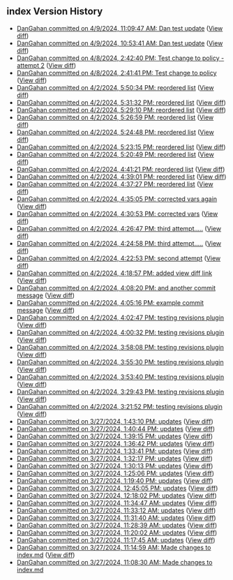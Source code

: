 ## index Version History

* [DanGahan committed on 4/9/2024, 11:09:47 AM: Dan test update](https://github.com/DanGahanCGI/DanGahanCGI.github.io/commit/ac7d580d3d71def6f93db08a1082d71036ecb2fe) ([View diff](https://github.com/DanGahanCGI/DanGahanCGI.github.io/compare/7a8ea036c829825e975d5c57aeddab0ef94691c9...ac7d580d3d71def6f93db08a1082d71036ecb2fe))
* [DanGahan committed on 4/9/2024, 10:53:41 AM: Dan test update](https://github.com/DanGahanCGI/DanGahanCGI.github.io/commit/c03ca0ad310b6195dc545b8487c17360a482b304) ([View diff](https://github.com/DanGahanCGI/DanGahanCGI.github.io/compare/1c1cb2007fc7f720e1a3f9c6002b9eef5cee91b4...c03ca0ad310b6195dc545b8487c17360a482b304))
* [DanGahan committed on 4/8/2024, 2:42:40 PM: Test change to policy - attempt 2](https://github.com/DanGahanCGI/DanGahanCGI.github.io/commit/d0f05becde8e7b8b4d429076b35b58cc32b334a3) ([View diff](https://github.com/DanGahanCGI/DanGahanCGI.github.io/compare/8d59a21ee0c71bfef1f9fade04e2eed22acd8ff6...d0f05becde8e7b8b4d429076b35b58cc32b334a3))
* [DanGahan committed on 4/8/2024, 2:41:41 PM: Test change to policy](https://github.com/DanGahanCGI/DanGahanCGI.github.io/commit/8d59a21ee0c71bfef1f9fade04e2eed22acd8ff6) ([View diff](https://github.com/DanGahanCGI/DanGahanCGI.github.io/compare/1f22ce18a6e7c427b7b8bd264403679d00f5fe1c...8d59a21ee0c71bfef1f9fade04e2eed22acd8ff6))
* [DanGahan committed on 4/2/2024, 5:50:34 PM: reordered list](https://github.com/DanGahanCGI/DanGahanCGI.github.io/commit/1f22ce18a6e7c427b7b8bd264403679d00f5fe1c) ([View diff](https://github.com/DanGahanCGI/DanGahanCGI.github.io/compare/d2655fe63c49669a856f5f7a24d494901eccbd31...1f22ce18a6e7c427b7b8bd264403679d00f5fe1c))
* [DanGahan committed on 4/2/2024, 5:31:32 PM: reordered list](https://github.com/DanGahanCGI/DanGahanCGI.github.io/commit/d2655fe63c49669a856f5f7a24d494901eccbd31) ([View diff](https://github.com/DanGahanCGI/DanGahanCGI.github.io/compare/487d84c95a41ad0ee4cd3df2cf4965ec98394296...d2655fe63c49669a856f5f7a24d494901eccbd31))
* [DanGahan committed on 4/2/2024, 5:29:10 PM: reordered list](https://github.com/DanGahanCGI/DanGahanCGI.github.io/commit/487d84c95a41ad0ee4cd3df2cf4965ec98394296) ([View diff](https://github.com/DanGahanCGI/DanGahanCGI.github.io/compare/808733ed9663320d967ac9f48eb2a8460600678a...487d84c95a41ad0ee4cd3df2cf4965ec98394296))
* [DanGahan committed on 4/2/2024, 5:26:59 PM: reordered list](https://github.com/DanGahanCGI/DanGahanCGI.github.io/commit/808733ed9663320d967ac9f48eb2a8460600678a) ([View diff](https://github.com/DanGahanCGI/DanGahanCGI.github.io/compare/c8512d5e3a9729151e268b691637bdfab75e49b7...808733ed9663320d967ac9f48eb2a8460600678a))
* [DanGahan committed on 4/2/2024, 5:24:48 PM: reordered list](https://github.com/DanGahanCGI/DanGahanCGI.github.io/commit/c8512d5e3a9729151e268b691637bdfab75e49b7) ([View diff](https://github.com/DanGahanCGI/DanGahanCGI.github.io/compare/a2fab384cd8b3e46d81a24606c623a7ea41124b4...c8512d5e3a9729151e268b691637bdfab75e49b7))
* [DanGahan committed on 4/2/2024, 5:23:15 PM: reordered list](https://github.com/DanGahanCGI/DanGahanCGI.github.io/commit/a2fab384cd8b3e46d81a24606c623a7ea41124b4) ([View diff](https://github.com/DanGahanCGI/DanGahanCGI.github.io/compare/ca50dacd216e7053d9a070e35f261cbb45cab140...a2fab384cd8b3e46d81a24606c623a7ea41124b4))
* [DanGahan committed on 4/2/2024, 5:20:49 PM: reordered list](https://github.com/DanGahanCGI/DanGahanCGI.github.io/commit/ca50dacd216e7053d9a070e35f261cbb45cab140) ([View diff](https://github.com/DanGahanCGI/DanGahanCGI.github.io/compare/c302bacb6002be9fd053a868331accad09862792...ca50dacd216e7053d9a070e35f261cbb45cab140))
* [DanGahan committed on 4/2/2024, 4:41:21 PM: reordered list](https://github.com/DanGahanCGI/DanGahanCGI.github.io/commit/c302bacb6002be9fd053a868331accad09862792) ([View diff](https://github.com/DanGahanCGI/DanGahanCGI.github.io/compare/b10011dcee656a910d29aad3e966a89857aff550...c302bacb6002be9fd053a868331accad09862792))
* [DanGahan committed on 4/2/2024, 4:39:01 PM: reordered list](https://github.com/DanGahanCGI/DanGahanCGI.github.io/commit/b10011dcee656a910d29aad3e966a89857aff550) ([View diff](https://github.com/DanGahanCGI/DanGahanCGI.github.io/compare/52e06ccced8a50ffac40f220e31485394a9fbf44...b10011dcee656a910d29aad3e966a89857aff550))
* [DanGahan committed on 4/2/2024, 4:37:27 PM: reordered list](https://github.com/DanGahanCGI/DanGahanCGI.github.io/commit/52e06ccced8a50ffac40f220e31485394a9fbf44) ([View diff](https://github.com/DanGahanCGI/DanGahanCGI.github.io/compare/52a1ac777789ae2251ea5cc91bb3577179d2bfaa...52e06ccced8a50ffac40f220e31485394a9fbf44))
* [DanGahan committed on 4/2/2024, 4:35:05 PM: corrected vars again](https://github.com/DanGahanCGI/DanGahanCGI.github.io/commit/52a1ac777789ae2251ea5cc91bb3577179d2bfaa) ([View diff](https://github.com/DanGahanCGI/DanGahanCGI.github.io/compare/f2c3397ab23961b55ff8e5d43b129c672d833c96...52a1ac777789ae2251ea5cc91bb3577179d2bfaa))
* [DanGahan committed on 4/2/2024, 4:30:53 PM: corrected vars](https://github.com/DanGahanCGI/DanGahanCGI.github.io/commit/f2c3397ab23961b55ff8e5d43b129c672d833c96) ([View diff](https://github.com/DanGahanCGI/DanGahanCGI.github.io/compare/bd82708018daaca0e10d144eacd40a0525283cd2...f2c3397ab23961b55ff8e5d43b129c672d833c96))
* [DanGahan committed on 4/2/2024, 4:26:47 PM: third attempt.....](https://github.com/DanGahanCGI/DanGahanCGI.github.io/commit/bd82708018daaca0e10d144eacd40a0525283cd2) ([View diff](https://github.com/DanGahanCGI/DanGahanCGI.github.io/compare/54001393b7131daaf61e407287ac5afb9e3d0279...bd82708018daaca0e10d144eacd40a0525283cd2))
* [DanGahan committed on 4/2/2024, 4:24:58 PM: third attempt.....](https://github.com/DanGahanCGI/DanGahanCGI.github.io/commit/54001393b7131daaf61e407287ac5afb9e3d0279) ([View diff](https://github.com/DanGahanCGI/DanGahanCGI.github.io/compare/532403dcf12d06beec6dc8951135066132528929...54001393b7131daaf61e407287ac5afb9e3d0279))
* [DanGahan committed on 4/2/2024, 4:22:53 PM: second attempt](https://github.com/DanGahanCGI/DanGahanCGI.github.io/commit/532403dcf12d06beec6dc8951135066132528929) ([View diff](https://github.com/DanGahanCGI/DanGahanCGI.github.io/compare/1d11cfcf0e8dcd4c82958477a36f7835b37d30dc...532403dcf12d06beec6dc8951135066132528929))
* [DanGahan committed on 4/2/2024, 4:18:57 PM: added view diff link](https://github.com/DanGahanCGI/DanGahanCGI.github.io/commit/1d11cfcf0e8dcd4c82958477a36f7835b37d30dc) ([View diff](https://github.com/DanGahanCGI/DanGahanCGI.github.io/compare/cb61b9d235bc75c1233049c7cc53714b4f2c8d47...1d11cfcf0e8dcd4c82958477a36f7835b37d30dc))
* [DanGahan committed on 4/2/2024, 4:08:20 PM: and another commit message](https://github.com/DanGahanCGI/DanGahanCGI.github.io/commit/cb61b9d235bc75c1233049c7cc53714b4f2c8d47) ([View diff](https://github.com/DanGahanCGI/DanGahanCGI.github.io/compare/e10b0c3dd83cb46ad5b5f39776c1ba0f7ae494bd...cb61b9d235bc75c1233049c7cc53714b4f2c8d47))
* [DanGahan committed on 4/2/2024, 4:05:16 PM: example commit message](https://github.com/DanGahanCGI/DanGahanCGI.github.io/commit/e10b0c3dd83cb46ad5b5f39776c1ba0f7ae494bd) ([View diff](https://github.com/DanGahanCGI/DanGahanCGI.github.io/compare/4e0f84251fda5972580a7216642adc997263f8b1...e10b0c3dd83cb46ad5b5f39776c1ba0f7ae494bd))
* [DanGahan committed on 4/2/2024, 4:02:47 PM: testing revisions plugin](https://github.com/DanGahanCGI/DanGahanCGI.github.io/commit/4e0f84251fda5972580a7216642adc997263f8b1) ([View diff](https://github.com/DanGahanCGI/DanGahanCGI.github.io/compare/d6d892cfa2866eecc85bd78aceb7e771d615015f...4e0f84251fda5972580a7216642adc997263f8b1))
* [DanGahan committed on 4/2/2024, 4:00:32 PM: testing revisions plugin](https://github.com/DanGahanCGI/DanGahanCGI.github.io/commit/d6d892cfa2866eecc85bd78aceb7e771d615015f) ([View diff](https://github.com/DanGahanCGI/DanGahanCGI.github.io/compare/a402f48a58ea5f5457012a9bf9300e442a07bb9d...d6d892cfa2866eecc85bd78aceb7e771d615015f))
* [DanGahan committed on 4/2/2024, 3:58:08 PM: testing revisions plugin](https://github.com/DanGahanCGI/DanGahanCGI.github.io/commit/a402f48a58ea5f5457012a9bf9300e442a07bb9d) ([View diff](https://github.com/DanGahanCGI/DanGahanCGI.github.io/compare/dd25e80a78531134689038bae2a15d89bb90a37d...a402f48a58ea5f5457012a9bf9300e442a07bb9d))
* [DanGahan committed on 4/2/2024, 3:55:30 PM: testing revisions plugin](https://github.com/DanGahanCGI/DanGahanCGI.github.io/commit/dd25e80a78531134689038bae2a15d89bb90a37d) ([View diff](https://github.com/DanGahanCGI/DanGahanCGI.github.io/compare/812169a1af3688bdbd4244fb1ca2f0da894c48b6...dd25e80a78531134689038bae2a15d89bb90a37d))
* [DanGahan committed on 4/2/2024, 3:53:40 PM: testing revisions plugin](https://github.com/DanGahanCGI/DanGahanCGI.github.io/commit/812169a1af3688bdbd4244fb1ca2f0da894c48b6) ([View diff](https://github.com/DanGahanCGI/DanGahanCGI.github.io/compare/0fd2b97cc5f5c73ea6432023672ce6d2b9340e69...812169a1af3688bdbd4244fb1ca2f0da894c48b6))
* [DanGahan committed on 4/2/2024, 3:29:43 PM: testing revisions plugin](https://github.com/DanGahanCGI/DanGahanCGI.github.io/commit/0fd2b97cc5f5c73ea6432023672ce6d2b9340e69) ([View diff](https://github.com/DanGahanCGI/DanGahanCGI.github.io/compare/458669e758f490b3ccab52738d86ea758aa223b6...0fd2b97cc5f5c73ea6432023672ce6d2b9340e69))
* [DanGahan committed on 4/2/2024, 3:21:52 PM: testing revisions plugin](https://github.com/DanGahanCGI/DanGahanCGI.github.io/commit/5c36cd2299770c5a9f3fb7555660613a784e2c2d) ([View diff](https://github.com/DanGahanCGI/DanGahanCGI.github.io/compare/dc52fc04be71f3ff208b7f1fa02528f672873bc1...5c36cd2299770c5a9f3fb7555660613a784e2c2d))
* [DanGahan committed on 3/27/2024, 1:43:10 PM: updates](https://github.com/DanGahanCGI/DanGahanCGI.github.io/commit/a7539f720e94442b585c5388125c4a00231f8933) ([View diff](https://github.com/DanGahanCGI/DanGahanCGI.github.io/compare/7484f42b8d016fde743b08f1feac02446017eb8f...a7539f720e94442b585c5388125c4a00231f8933))
* [DanGahan committed on 3/27/2024, 1:40:44 PM: updates](https://github.com/DanGahanCGI/DanGahanCGI.github.io/commit/7484f42b8d016fde743b08f1feac02446017eb8f) ([View diff](https://github.com/DanGahanCGI/DanGahanCGI.github.io/compare/7424f0cbb2149b5e5ad1fcc2555bff9b036369d6...7484f42b8d016fde743b08f1feac02446017eb8f))
* [DanGahan committed on 3/27/2024, 1:39:15 PM: updates](https://github.com/DanGahanCGI/DanGahanCGI.github.io/commit/7424f0cbb2149b5e5ad1fcc2555bff9b036369d6) ([View diff](https://github.com/DanGahanCGI/DanGahanCGI.github.io/compare/81d95857340077f60ead2dbdd96cc3f7a694b8f0...7424f0cbb2149b5e5ad1fcc2555bff9b036369d6))
* [DanGahan committed on 3/27/2024, 1:36:42 PM: updates](https://github.com/DanGahanCGI/DanGahanCGI.github.io/commit/81d95857340077f60ead2dbdd96cc3f7a694b8f0) ([View diff](https://github.com/DanGahanCGI/DanGahanCGI.github.io/compare/ef78d072c2c142ba5267c471845d5e74afd81441...81d95857340077f60ead2dbdd96cc3f7a694b8f0))
* [DanGahan committed on 3/27/2024, 1:33:41 PM: updates](https://github.com/DanGahanCGI/DanGahanCGI.github.io/commit/ef78d072c2c142ba5267c471845d5e74afd81441) ([View diff](https://github.com/DanGahanCGI/DanGahanCGI.github.io/compare/accbc4718bdca981fb56020bb684675a89736f74...ef78d072c2c142ba5267c471845d5e74afd81441))
* [DanGahan committed on 3/27/2024, 1:32:17 PM: updates](https://github.com/DanGahanCGI/DanGahanCGI.github.io/commit/accbc4718bdca981fb56020bb684675a89736f74) ([View diff](https://github.com/DanGahanCGI/DanGahanCGI.github.io/compare/58a4f1c8d6c28711c36ada201e8a406a92e98502...accbc4718bdca981fb56020bb684675a89736f74))
* [DanGahan committed on 3/27/2024, 1:30:13 PM: updates](https://github.com/DanGahanCGI/DanGahanCGI.github.io/commit/58a4f1c8d6c28711c36ada201e8a406a92e98502) ([View diff](https://github.com/DanGahanCGI/DanGahanCGI.github.io/compare/65a10ee3d94aef49a0a0895c510bb84cb2705745...58a4f1c8d6c28711c36ada201e8a406a92e98502))
* [DanGahan committed on 3/27/2024, 1:25:06 PM: updates](https://github.com/DanGahanCGI/DanGahanCGI.github.io/commit/65a10ee3d94aef49a0a0895c510bb84cb2705745) ([View diff](https://github.com/DanGahanCGI/DanGahanCGI.github.io/compare/cb10889b800c4c30ea03ca7dca8af4c5b0b42dac...65a10ee3d94aef49a0a0895c510bb84cb2705745))
* [DanGahan committed on 3/27/2024, 1:19:40 PM: updates](https://github.com/DanGahanCGI/DanGahanCGI.github.io/commit/abe024c6630aab6f17ae7f30bd5ee92a51224f86) ([View diff](https://github.com/DanGahanCGI/DanGahanCGI.github.io/compare/04d3f236d776e778f307c1cabd7807c41af98db3...abe024c6630aab6f17ae7f30bd5ee92a51224f86))
* [DanGahan committed on 3/27/2024, 12:45:05 PM: updates](https://github.com/DanGahanCGI/DanGahanCGI.github.io/commit/ab49f4b6eabbedf0eceec4409f873ea60b9a2614) ([View diff](https://github.com/DanGahanCGI/DanGahanCGI.github.io/compare/96cd25f78c330d98042be215fb3f6a4a9e844761...ab49f4b6eabbedf0eceec4409f873ea60b9a2614))
* [DanGahan committed on 3/27/2024, 12:18:02 PM: updates](https://github.com/DanGahanCGI/DanGahanCGI.github.io/commit/e151a2dd7bec99f53ffbaafc50195505bfb733ab) ([View diff](https://github.com/DanGahanCGI/DanGahanCGI.github.io/compare/9fd7e05f4cd53e6d41b7c2d2a0a8b6956dc5e9b9...e151a2dd7bec99f53ffbaafc50195505bfb733ab))
* [DanGahan committed on 3/27/2024, 11:34:47 AM: updates](https://github.com/DanGahanCGI/DanGahanCGI.github.io/commit/f4d63cb2339971b27a1c44823829f010b37844b5) ([View diff](https://github.com/DanGahanCGI/DanGahanCGI.github.io/compare/19f3e19be1a6d7ca284508988e4030a3f5eaeb56...f4d63cb2339971b27a1c44823829f010b37844b5))
* [DanGahan committed on 3/27/2024, 11:33:12 AM: updates](https://github.com/DanGahanCGI/DanGahanCGI.github.io/commit/19f3e19be1a6d7ca284508988e4030a3f5eaeb56) ([View diff](https://github.com/DanGahanCGI/DanGahanCGI.github.io/compare/a8300007706eab1b43dc0cc3eb06e674617e4c3b...19f3e19be1a6d7ca284508988e4030a3f5eaeb56))
* [DanGahan committed on 3/27/2024, 11:31:40 AM: updates](https://github.com/DanGahanCGI/DanGahanCGI.github.io/commit/a8300007706eab1b43dc0cc3eb06e674617e4c3b) ([View diff](https://github.com/DanGahanCGI/DanGahanCGI.github.io/compare/ecba0a6d4f36e825da19c8a21d90671bbaffe938...a8300007706eab1b43dc0cc3eb06e674617e4c3b))
* [DanGahan committed on 3/27/2024, 11:28:39 AM: updates](https://github.com/DanGahanCGI/DanGahanCGI.github.io/commit/ecba0a6d4f36e825da19c8a21d90671bbaffe938) ([View diff](https://github.com/DanGahanCGI/DanGahanCGI.github.io/compare/f33d1be4dedf8afa4999e71396b3bc0a1863eeaa...ecba0a6d4f36e825da19c8a21d90671bbaffe938))
* [DanGahan committed on 3/27/2024, 11:20:02 AM: updates](https://github.com/DanGahanCGI/DanGahanCGI.github.io/commit/f33d1be4dedf8afa4999e71396b3bc0a1863eeaa) ([View diff](https://github.com/DanGahanCGI/DanGahanCGI.github.io/compare/87c514f69b513bacfa88f00d8c8b3c4b82f08004...f33d1be4dedf8afa4999e71396b3bc0a1863eeaa))
* [DanGahan committed on 3/27/2024, 11:17:45 AM: updates](https://github.com/DanGahanCGI/DanGahanCGI.github.io/commit/87c514f69b513bacfa88f00d8c8b3c4b82f08004) ([View diff](https://github.com/DanGahanCGI/DanGahanCGI.github.io/compare/9b155ca035d7e7b554ed7a5450ee9981db93e7ea...87c514f69b513bacfa88f00d8c8b3c4b82f08004))
* [DanGahan committed on 3/27/2024, 11:14:59 AM: Made changes to index.md](https://github.com/DanGahanCGI/DanGahanCGI.github.io/commit/9b155ca035d7e7b554ed7a5450ee9981db93e7ea) ([View diff](https://github.com/DanGahanCGI/DanGahanCGI.github.io/compare/e2941494f3a71c653b7ee28da2c205326a17c38f...9b155ca035d7e7b554ed7a5450ee9981db93e7ea))
* [DanGahan committed on 3/27/2024, 11:08:30 AM: Made changes to index.md](https://github.com/DanGahanCGI/DanGahanCGI.github.io/commit/e2941494f3a71c653b7ee28da2c205326a17c38f)
